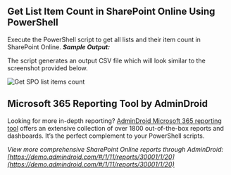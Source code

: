 ﻿## Get List Item Count in SharePoint Online Using PowerShell 
Execute the PowerShell script to get all lists and their item count in SharePoint Online. 
***Sample Output:***

The script generates an output CSV file which will look similar to the screenshot provided below.

![Get SPO list items count](https://o365reports.com/wp-content/uploads/2024/09/Get-SPO-list-items-count-800x195.png?v=1725355412)

## Microsoft 365 Reporting Tool by AdminDroid
Looking for more in-depth reporting? [AdminDroid Microsoft 365 reporting tool](https://admindroid.com/?src=GitHub) offers an extensive collection of over 1800 out-of-the-box reports and dashboards. It’s the perfect complement to your PowerShell scripts. 

*View more comprehensive SharePoint Online reports through AdminDroid: [https://demo.admindroid.com/#/1/11/reports/30001/1/20](https://demo.admindroid.com/#/1/11/reports/30001/1/20)*





